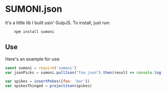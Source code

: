 # SUMONI.json

It's a little lib I built usin' GulpJS.
To install, just run:
```bash
    npm install sumoni
```

## Use

Here's an example for use:
```js
const sumoni = require('sumoni')
var jsonPicks = sumoni.pullJson("foo.json").then(result => console.log(result.data))

var spikes = insertPokes({foo: 'bar'})
var spikesThinged = projectJson(spikes)
```